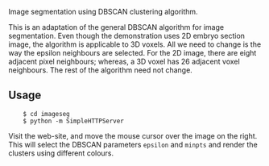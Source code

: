 Image segmentation using DBSCAN clustering algorithm.

This is an adaptation of the general DBSCAN algorithm for image
segmentation. Even though the demonstration uses 2D embryo
section image, the algorithm is applicable to 3D voxels. All we need
to change is the way the epsilon neighbours are selected. For the 2D
image, there are eight adjacent pixel neighbours; whereas, a 3D voxel
has 26 adjacent voxel neighbours. The rest of the algorithm need not
change.


## Usage

        $ cd imageseg
        $ python -m SimpleHTTPServer

Visit the web-site, and move the mouse cursor over the image on the
right. This will select the DBSCAN parameters `epsilon` and `minpts`
and render the clusters using different colours.

